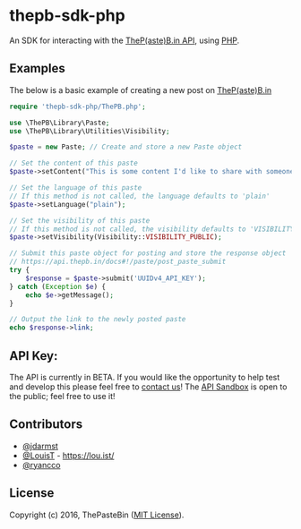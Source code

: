 # thepb-sdk-php
An SDK for interacting with the [TheP(aste)B.in API], using [PHP].

Examples
-
The below is a basic example of creating a new post on [TheP(aste)B.in]
```php
require 'thepb-sdk-php/ThePB.php';

use \ThePB\Library\Paste;
use \ThePB\Library\Utilities\Visibility;

$paste = new Paste; // Create and store a new Paste object

// Set the content of this paste
$paste->setContent("This is some content I'd like to share with someone!");

// Set the language of this paste
// If this method is not called, the language defaults to 'plain'
$paste->setLanguage("plain");

// Set the visibility of this paste
// If this method is not called, the visibility defaults to 'VISIBILITY_PUBLIC'
$paste->setVisibility(Visibility::VISIBILITY_PUBLIC);

// Submit this paste object for posting and store the response object
// https://api.thepb.in/docs#!/paste/post_paste_submit
try {
    $response = $paste->submit('UUIDv4_API_KEY');
} catch (Exception $e) {
    echo $e->getMessage();
}

// Output the link to the newly posted paste
echo $response->link;
```

API Key:
-
The API is currently in BETA. If you would like the opportunity to help test and develop this please feel free to [contact us]! The [API Sandbox] is open to the public; feel free to use it!

Contributors
-
* [@jdarmst](https://github.com/jdarmst)
* [@LouisT](https://github.com/LouisT) - https://lou.ist/
* [@ryancco](https://github.com/ryancco)

License
-
Copyright (c) 2016, ThePasteBin ([MIT License]).


[PHP]: https://secure.php.net/
[TheP(aste)B.in API]: https://api.thepb.in/
[TheP(aste)B.in]: https://thepb.in/
[contact us]: https://thepb.in/contact
[MIT License]: LICENSE
[API Sandbox]: https://api-sandbox.thepb.in/
